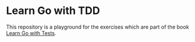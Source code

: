 # Learn Go with TDD

This repository is a playground for the exercises which are part of the
book [Learn Go with Tests](https://quii.gitbook.io/learn-go-with-tests/). 